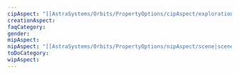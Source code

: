 ```yaml
---
cipAspect: "[[AstraSystems/Orbits/PropertyOptions/cipAspect/exploration|exploration]]"
creationAspect: 
faqCategory: 
gender: 
mipAspect: 
nipAspect: "[[AstraSystems/Orbits/PropertyOptions/nipAspect/scene|scene]]"
toDoCategory: 
wipAspect: 
---
```

